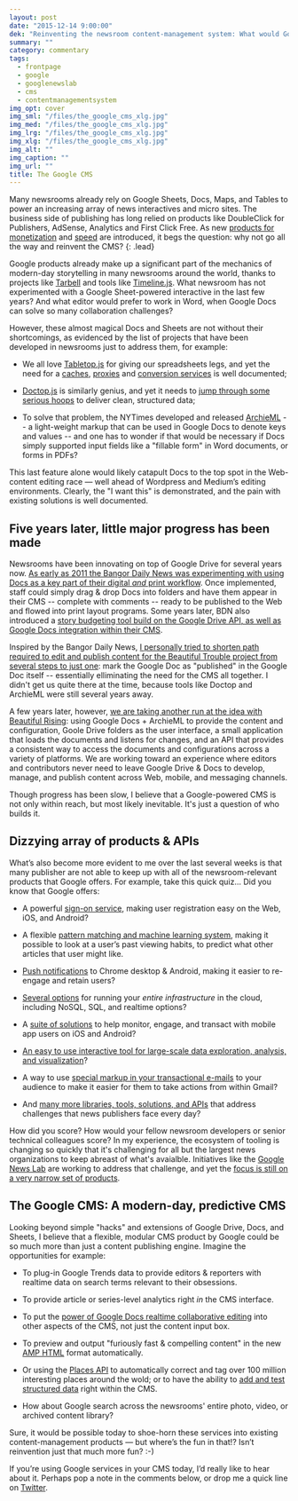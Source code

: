 ```yaml
---
layout: post
date: "2015-12-14 9:00:00"
dek: "Reinventing the newsroom content-management system: What would Google do?"
summary: ""
category: commentary
tags: 
  - frontpage
  - google
  - googlenewslab
  - cms
  - contentmanagementsystem
img_opt: cover
img_sml: "/files/the_google_cms_xlg.jpg"
img_med: "/files/the_google_cms_xlg.jpg"
img_lrg: "/files/the_google_cms_xlg.jpg"
img_xlg: "/files/the_google_cms_xlg.jpg"
img_alt: ""
img_caption: ""
img_url: ""
title: The Google CMS
---
```

Many newsrooms already rely on Google Sheets, Docs, Maps, and Tables to power an increasing array of news interactives and micro sites. The business side of publishing has long relied on products like DoubleClick for Publishers, AdSense, Analytics and First Click Free. As new [products for monetization][consumersurveys] and [speed][amp] are introduced, it begs the question: why not go all the way and reinvent the CMS?
{: .lead}

Google products already make up a significant part of the mechanics of modern-day storytelling in many newsrooms around the world, thanks to projects like [Tarbell](http://www.tarbell.io/) and tools like [Timeline.js](http://timeline.knightlab.com/). What newsroom has not experimented with a Google Sheet-powered interactive in the last few years? And what editor would prefer to work in Word, when Google Docs can solve so many collaboration challenges?

However, these almost magical Docs and Sheets are not without their shortcomings, as evidenced by the list of projects that have been developed in newsrooms just to address them, for example: 

* We all love [Tabletop.js](https://github.com/jsoma/tabletop) for giving our spreadsheets legs, and yet the need for a [caches](https://github.com/jsoma/flatware), [proxies](https://github.com/MinnPost/gs-proxy) and [conversion services](https://newsdev.github.io/driveshaft/) is well documented;

* [Doctop.js](https://github.com/times/doctop) is similarly genius, and yet it needs to [jump through some serious hoops](https://github.com/times/doctop#preserveformatting-default-true) to deliver clean, structured data;

* To solve that problem, the NYTimes developed and released [ArchieML](http://archieml.org/) -- a light-weight markup that can be used in Google Docs to denote keys and values -- and one has to wonder if that would be necessary if Docs simply supported input fields like a "fillable form" in Word documents, or forms in PDFs?

This last feature alone would likely catapult Docs to the top spot in the Web-content editing race — well ahead of Wordpress and Medium’s editing environments. Clearly, the "I want this" is demonstrated, and the pain with existing solutions is well documented.

## Five years later, little major progress has been made
Newsrooms have been innovating on top of Google Drive for several years now. [As early as 2011 the Bangor Daily News was experimenting with using Docs as a key part of their digital _and_ print workflow](http://www.adweek.com/fishbowlny/how-to-run-a-news-site-and-newspaper-using-wordpress-and-google-docs/245737?red=kw). Once implemented, staff could simply drag & drop Docs into folders and have them appear in their CMS -- complete with comments -- ready to be published to the Web and flowed into print layout programs. Some years later, BDN also introduced a [story budgeting tool build on the Google Drive API, as well as Google Docs integration within their CMS](http://dev.bangordailynews.com/2013/08/28/google-drive-to-wordpress-to-indesign-refined/).

Inspired by the Bangor Daily News, [I personally tried to shorten path required to edit and publish content for the Beautiful Trouble project from several steps to just one](http://phillipadsmith.com/2012/02/beautiful-trouble-quick-update-on-building-a-google-docs-powered-toolkit-for-revolution.html): mark the Google Doc as "published" in the Google Doc itself -- essentially elliminating the need for the CMS all together. I didn't get us quite there at the time, because tools like Doctop and ArchieML were still several years away.

A few years later, however, [we are taking another run at the idea with Beautiful Rising](https://github.com/BeautifulTrouble/google-docs-etl#google-docs-etl): using Google Docs + ArchieML to provide the content and configuration, Goole Drive folders as the user interface, a small application that loads the documents and listens for changes, and an API that provides a consistent way to access the documents and configurations across a variety of platforms. We are working toward an experience where editors and contributors never need to leave Google Drive & Docs to develop, manage, and publish content across Web, mobile, and messaging channels.

Though progress has been slow, I believe that a Google-powered CMS is not only within reach, but most likely inevitable. It's just a question of who builds it.

## Dizzying array of products & APIs
What’s also become more evident to me over the last several weeks is that many publisher are not able to keep up with all of the newsroom-relevant products that Google offers. For example, take this quick quiz... Did you know that Google offers:

* A powerful [sign-on service](https://developers.google.com/identity/), making user registration easy on the Web, iOS, and Android?

* A flexible [pattern matching and machine learning system](https://cloud.google.com/prediction/docs/getting-started), making it possible to look at a user’s past viewing habits, to predict what other articles that user might like.

* [Push notifications](https://developers.google.com/cloud-messaging/) to Chrome desktop & Android, making it easier to re-engage and retain users? 

* [Several options](https://cloud.google.com/) for running your _entire infrastructure_ in the cloud, including NoSQL, SQL, and realtime options?

* A [suite of solutions](https://www.google.com/admob/platform.html) to help monitor, engage, and transact with mobile app users on iOS and Android?

* [An easy to use interactive tool for large-scale data exploration, analysis, and visualization](https://cloud.google.com/datalab/)?

* A way to use [special markup in your transactional e-mails](https://developers.google.com/gmail/markup/overview) to your audience to make it easier for them to take actions from within Gmail? 

* And [many more libraries, tools, solutions, and APIs](https://developers.google.com/products/) that address challenges that news publishers face every day?

How did you score? How would your fellow newsroom developers or senior technical colleagues score? In my experience, the ecosystem of tooling is changing so quickly that it's challenging for all but the largest news organizations to keep abreast of what's avaialble. Initiatives like the [Google News Lab](https://newslab.withgoogle.com/) are working to address that challenge, and yet the [focus is still on a very narrow set of products](https://newslab.withgoogle.com/tools).

## The Google CMS: A modern-day, predictive CMS
Looking beyond simple "hacks" and extensions of Google Drive, Docs, and Sheets, I believe that a flexible, modular CMS product by Google could be so much more than just a content publishing engine. Imagine the opportunities for example:

* To plug-in Google Trends data to provide editors & reporters with realtime data on search terms relevant to their obsessions.

* To provide article or series-level analytics right _in_ the CMS interface.

* To put the [power of Google Docs realtime collaborative editing](https://developers.google.com/google-apps/realtime/overview) into other aspects of the CMS, not just the content input box.

* To preview and output "furiously fast & compelling content" in the new [AMP HTML](https://www.ampproject.org/) format automatically.

* Or using the [Places API](https://developers.google.com/places/) to automatically correct and tag over 100 million interesting places around the wold; or to have the ability to [add and test structured data](https://developers.google.com/structured-data/) right within the CMS.

* How about Google search across the newsrooms' entire photo, video, or archived content library?

Sure, it would be possible today to shoe-horn these services into existing content-management products — but where’s the fun in that!? Isn’t reinvention just that much more fun? :-)

If you’re using Google services in your CMS today, I’d really like to hear about it. Perhaps pop a note in the comments below, or drop me a quick line on [Twitter](http://twitter.com/phillipadsmith).

[consumersurveys]: https://www.google.com/insights/consumersurveys/home
[amp]: https://www.ampproject.org/
